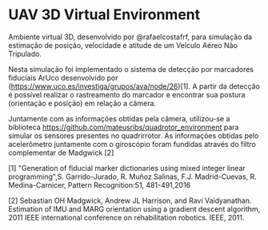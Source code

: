 # UAV 3D Virtual Environment 

Ambiente virtual 3D, desenvolvido por @rafaelcostafrf, para simulação da estimação de posição, velocidade e atitude de um Veículo Aéreo Não Tripulado.

Nesta simulação foi implementado o sistema de detecção por marcadores fiduciais ArUco desenvolvido por (https://www.uco.es/investiga/grupos/ava/node/26)[1]. A partir da detecção é possível realizar o rastreamento do marcador e encontrar sua postura (orientação e posição) em relação a câmera. 

Juntamente com as informações obtidas pela câmera, utilizou-se a biblioteca https://github.com/mateusribs/quadrotor_environment para simular os sensores presentes no quadrirrotor. As informações obtidas pelo acelerômetro juntamente com o giroscópio foram fundidas através do filtro complementar de Madgwick [2]


[1] "Generation of fiducial marker dictionaries using mixed integer linear programming",S. Garrido-Jurado, R. Muñoz Salinas, F.J. Madrid-Cuevas, R. Medina-Carnicer, Pattern Recognition:51, 481-491,2016

[2] Sebastian OH Madgwick, Andrew JL Harrison, and Ravi Vaidyanathan. Estimation of IMU and MARG orientation using a gradient descent algorithm, 2011 IEEE international conference on rehabilitation robotics. IEEE, 2011.
